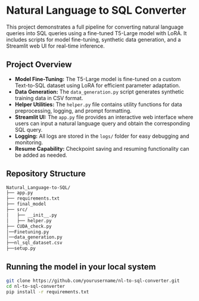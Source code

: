 # Natural Language to SQL Converter

This project demonstrates a full pipeline for converting natural language queries into SQL queries using a fine-tuned T5-Large model with LoRA. It includes scripts for model fine-tuning, synthetic data generation, and a Streamlit web UI for real-time inference.

## Project Overview

- **Model Fine-Tuning:** The T5-Large model is fine-tuned on a custom Text-to-SQL dataset using LoRA for efficient parameter adaptation.
- **Data Generation:** The `data_generation.py` script generates synthetic training data in CSV format.
- **Helper Utilities:** The `helper.py` file contains utility functions for data preprocessing, logging, and prompt formatting.
- **Streamlit UI:** The `app.py` file provides an interactive web interface where users can input a natural language query and obtain the corresponding SQL query.
- **Logging:** All logs are stored in the `logs/` folder for easy debugging and monitoring.
- **Resume Capability:** Checkpoint saving and resuming functionality can be added as needed.

## Repository Structure

```bash
Natural_Language-to-SQL/
├── app.py
├── requirements.txt
├── final_model
├── src/
│   ├── __init__.py
│   ├── helper.py
├── CUDA_check.py
│──Finetuning.py
│──data_generation.py
├──nl_sql_dataset.csv
├──setup.py
```

## Running the model in your local system

```bash
git clone https://github.com/yourusername/nl-to-sql-converter.git
cd nl-to-sql-converter
pip install -r requirements.txt
```
